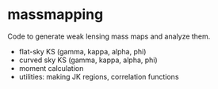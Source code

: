# massmapping
Code to generate weak lensing mass maps and analyze them.

- flat-sky KS (gamma, kappa, alpha, phi)
- curved sky KS (gamma, kappa, alpha, phi)
- moment calculation
- utilities: making JK regions, correlation functions


